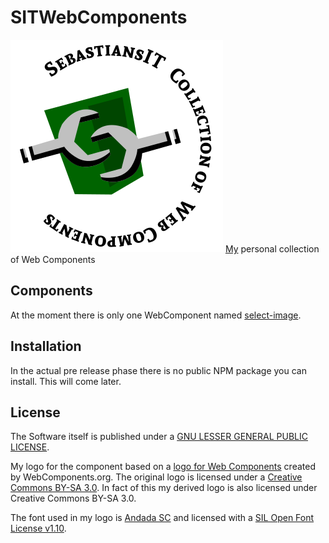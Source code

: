 # SITWebComponents
![Logo "Web Components" with text "SebastiansIT Collection of Web Components".](./logo_340.png)
[My](https://github.com/sebastiansit) personal collection of Web Components

## Components
At the moment there is only one WebComponent named [select-image](select-image/README.md).

## Installation
In the actual pre release phase there is no public NPM package you can install. This will come later.

## License
The Software itself is published under a [GNU LESSER GENERAL PUBLIC LICENSE](./LICENSE).

My logo for the component based on a [logo for Web Components](https://github.com/webcomponents/webcomponents-icons)
created by WebComponents.org. The original logo is licensed under a [Creative Commons BY-SA 3.0](http://creativecommons.org/licenses/by-sa/3.0/deed.en_US). In fact of this
my derived logo is also licensed under Creative Commons BY-SA 3.0.

The font used in my logo is [Andada SC](https://www.fontsquirrel.com/fonts/andada)
and licensed with a [SIL Open Font License v1.10](https://www.fontsquirrel.com/license/andada).
